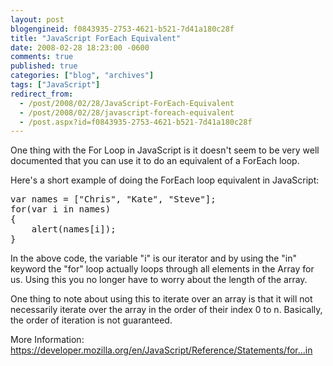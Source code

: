 ```yaml
---
layout: post
blogengineid: f0843935-2753-4621-b521-7d41a180c28f
title: "JavaScript ForEach Equivalent"
date: 2008-02-28 18:23:00 -0600
comments: true
published: true
categories: ["blog", "archives"]
tags: ["JavaScript"]
redirect_from: 
  - /post/2008/02/28/JavaScript-ForEach-Equivalent
  - /post/2008/02/28/javascript-foreach-equivalent
  - /post.aspx?id=f0843935-2753-4621-b521-7d41a180c28f
---
```

<!-- more -->

One thing with the For Loop in JavaScript is it doesn't seem to be very well documented that you can use it to do an equivalent of a ForEach loop.

Here's a short example of doing the ForEach loop equivalent in JavaScript:
<pre class="brush: js; first-line: 1; tab-size: 4; toolbar: false; ">var names = ["Chris", "Kate", "Steve"];
for(var i in names)
{
    alert(names[i]);
}</pre>

In the above code, the variable "i" is our iterator and by using the "in" keyword the "for" loop actually loops through all elements in the Array for us. Using this you no longer have to worry about the length of the array.

One thing to note about using this to iterate over an array is that it will not necessarily iterate over the array in the order of their index 0 to n. Basically, the order of iteration is not guaranteed.

More Information: <a href="https://developer.mozilla.org/en/JavaScript/Reference/Statements/for...in">https://developer.mozilla.org/en/JavaScript/Reference/Statements/for...in</a>
